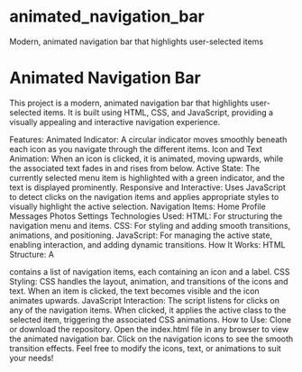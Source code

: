 # animated_navigation_bar
Modern, animated navigation bar that highlights user-selected items

# Animated Navigation Bar
This project is a modern, animated navigation bar that highlights user-selected items. It is built using HTML, CSS, and JavaScript, providing a visually appealing and interactive navigation experience.

Features:
Animated Indicator: A circular indicator moves smoothly beneath each icon as you navigate through the different items.
Icon and Text Animation: When an icon is clicked, it is animated, moving upwards, while the associated text fades in and rises from below.
Active State: The currently selected menu item is highlighted with a green indicator, and the text is displayed prominently.
Responsive and Interactive: Uses JavaScript to detect clicks on the navigation items and applies appropriate styles to visually highlight the active selection.
Navigation Items:
Home
Profile
Messages
Photos
Settings
Technologies Used:
HTML: For structuring the navigation menu and items.
CSS: For styling and adding smooth transitions, animations, and positioning.
JavaScript: For managing the active state, enabling interaction, and adding dynamic transitions.
How It Works:
HTML Structure: A <div> contains a list of navigation items, each containing an icon and a label.
CSS Styling: CSS handles the layout, animation, and transitions of the icons and text. When an item is clicked, the text becomes visible and the icon animates upwards.
JavaScript Interaction: The script listens for clicks on any of the navigation items. When clicked, it applies the active class to the selected item, triggering the associated CSS animations.
How to Use:
Clone or download the repository.
Open the index.html file in any browser to view the animated navigation bar.
Click on the navigation icons to see the smooth transition effects.
Feel free to modify the icons, text, or animations to suit your needs!
